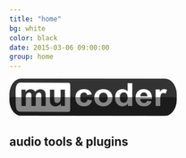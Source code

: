 ```yaml
---
title: "home"
bg: white
color: black
date: 2015-03-06 09:00:00
group: home
---
```


![logo](/img/mucoderlogo300.png)

## audio tools & plugins
